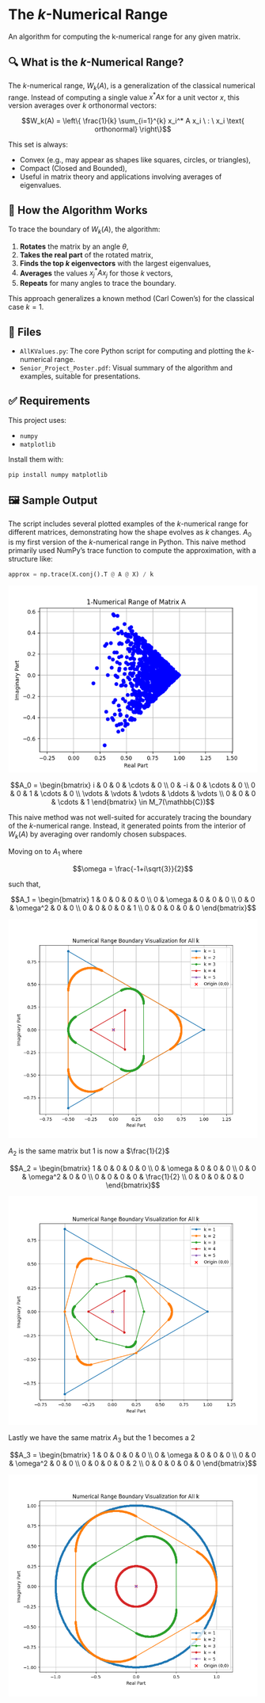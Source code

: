 # The $k$-Numerical Range
An algorithm for computing the k-numerical range for any given matrix.

## 🔍 What is the $k$-Numerical Range?

The $k$-numerical range, $W_k(A)$, is a generalization of the classical numerical range. Instead of computing a single value $x^*Ax$ for a unit vector $x$, this version averages over $k$ orthonormal vectors:
```math
W_k(A) = \left\{ \frac{1}{k} \sum_{i=1}^{k} x_i^* A x_i \ : \ x_i \text{ orthonormal} \right\}
```
This set is always:
- Convex (e.g., may appear as shapes like squares, circles, or triangles),
- Compact (Closed and Bounded),
- Useful in matrix theory and applications involving averages of eigenvalues.

## 🧠 How the Algorithm Works

To trace the boundary of $W_k(A)$, the algorithm:
1. **Rotates** the matrix by an angle $\theta$,
2. **Takes the real part** of the rotated matrix,
3. **Finds the top $k$ eigenvectors** with the largest eigenvalues,
4. **Averages** the values $x_j^* A x_j$ for those $k$ vectors,
5. **Repeats** for many angles to trace the boundary.

This approach generalizes a known method (Carl Cowen’s) for the classical case $k = 1$.

## 📁 Files

- `AllKValues.py`: The core Python script for computing and plotting the $k$-numerical range.
- `Senior_Project_Poster.pdf`: Visual summary of the algorithm and examples, suitable for presentations.

## ✅ Requirements

This project uses:
- `numpy`
- `matplotlib`

Install them with:

```bash
pip install numpy matplotlib
```

## 🖼️ Sample Output

The script includes several plotted examples of the $k$-numerical range for different matrices, demonstrating how the shape evolves as $k$ changes. $A_0$ is my first version of the $k$-numerical range in Python. This naive method primarily used NumPy’s trace function to compute the approximation, with a structure like:

```python
approx = np.trace(X.conj().T @ A @ X) / k
```

![Naive Method A_0 = \diag(i, -i, 1, \ldots, 1)](images/A_0_Naive_Method.png)

```math
A_0 = \begin{bmatrix}
i & 0 & 0 & \cdots & 0 \\
0 & -i & 0 & \cdots & 0 \\
0 & 0 & 1 & \cdots & 0 \\
\vdots & \vdots & \vdots & \ddots & \vdots \\
0 & 0 & 0 & \cdots & 1
\end{bmatrix} \in M_7(\mathbb{C})
```
This naive method was not well-suited for accurately tracing the boundary of the $k$-numerical range. Instead, it generated points from the interior of $W_k(A)$ by averaging over randomly chosen subspaces.

Moving on to $A_1$ where
```math
\omega = \frac{-1+i\sqrt{3}}{2}
```
such that,
```math
A_1 = \begin{bmatrix}
    1 & 0 & 0 & 0 & 0 \\
    0 & \omega & 0 & 0 & 0 \\
    0 & 0 & \omega^2 & 0 & 0 \\
    0 & 0 & 0 & 0 & 1 \\
    0 & 0 & 0 & 0 & 0
   \end{bmatrix}
```

![A_1 matrix](images/A_1_k_range.png)

$A_2$ is the same matrix but $1$ is now a $\frac{1}{2}$
```math
A_2 = \begin{bmatrix}
    1 & 0 & 0 & 0 & 0 \\
    0 & \omega & 0 & 0 & 0 \\
    0 & 0 & \omega^2 & 0 & 0 \\
    0 & 0 & 0 & 0 & \frac{1}{2} \\
    0 & 0 & 0 & 0 & 0
   \end{bmatrix}
```
![A_2 matrix](images/A_2_k_range.png)

Lastly we have the same matrix $A_3$ but the $1$ becomes a $2$
```math
A_3 = \begin{bmatrix}
    1 & 0 & 0 & 0 & 0 \\
    0 & \omega & 0 & 0 & 0 \\
    0 & 0 & \omega^2 & 0 & 0 \\
    0 & 0 & 0 & 0 & 2 \\
    0 & 0 & 0 & 0 & 0
   \end{bmatrix}
```
![A_3 matrix](images/A_3_k_range.png)